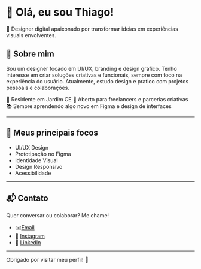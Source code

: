 # 👋 Olá, eu sou Thiago!

🎨 Designer digital apaixonado por transformar ideias em experiências visuais envolventes.

## 🧠 Sobre mim
Sou um designer focado em UI/UX, branding e design gráfico. Tenho interesse em criar soluções criativas e funcionais, sempre com foco na experiência do usuário. Atualmente, estudo design e pratico com projetos pessoais e colaborações.

📍 Residente em Jardim CE 
💼 Aberto para freelancers e parcerias criativas  
📚 Sempre aprendendo algo novo em Figma e design de interfaces

---

## 💼 Meus principais focos
- UI/UX Design  
- Prototipação no Figma  
- Identidade Visual  
- Design Responsivo  
- Acessibilidade

---

## 📬 Contato
Quer conversar ou colaborar? Me chame!

- ✉️[Email](thiagocoelho31342@gmail.com )
- 📸 [Instagram](https://www.instagram.com/_thiagosanttz?igsh=czQzcDdwMmJqcWZm)
- 💼 [LinkedIn](https://www.linkedin.com/in/thiago-coelho-675a1628b?utm_source=share&utm_campaign=share_via&utm_content=profile&utm_medium=android_app)

---

Obrigado por visitar meu perfil! 🚀
